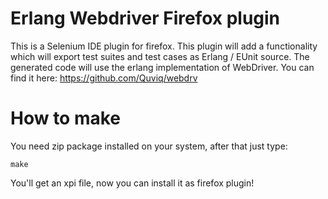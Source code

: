 Erlang Webdriver Firefox plugin
================
This is a Selenium IDE plugin for firefox. This plugin will add a functionality which
will export test suites and test cases as Erlang / EUnit source.
The generated code will use the erlang implementation of WebDriver.
You can find it here: https://github.com/Quviq/webdrv

How to make
===========
You need zip package installed on your system, after that just type:

    make

You'll get an xpi file, now you can install it as firefox plugin!
